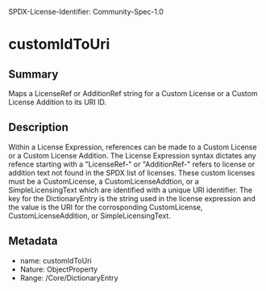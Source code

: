SPDX-License-Identifier: Community-Spec-1.0

# customIdToUri

## Summary

Maps a LicenseRef or AdditionRef string for a Custom License or a Custom License Addition to its URI ID.

## Description

Within a License Expression, references can be made to a Custom License or a Custom License Addition.
The License Expression syntax dictates any refence starting with a "LicenseRef-" or "AdditionRef-" refers to license or addition text not found in the SPDX list of licenses.
These custom licenses must be a CustomLicense, a CustomLicenseAddtion, or a SimpleLicensingText which are identified with a unique URI identifier.
The key for the DictionaryEntry is the string used in the license expression and the value is the URI for the corrosponding CustomLicense, CustomLicenseAddition, or SimpleLicensingText.


## Metadata

- name: customIdToUri
- Nature: ObjectProperty
- Range: /Core/DictionaryEntry

